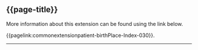 ## {{page-title}}

More information about this extension can be found using the link below.

{{pagelink:commonextensionpatient-birthPlace-Index-030}}.

---